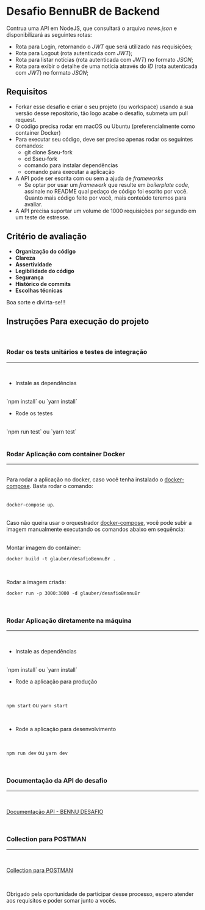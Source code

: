 # Desafio BennuBR de Backend

Contrua uma API em NodeJS, que consultará o arquivo _news.json_ e disponibilizará as seguintes rotas:

- Rota para Login, retornando o _JWT_ que será utilizado nas requisições;
- Rota para Logout (rota autenticada com _JWT_);
- Rota para listar notícias (rota autenticada com _JWT_) no formato _JSON_;
- Rota para exibir o detalhe de uma notícia através do _ID_ (rota autenticada com _JWT_) no formato _JSON_;

## Requisitos
-   Forkar esse desafio e criar o seu projeto (ou workspace) usando a sua versão desse repositório, tão logo acabe o desafio, submeta um pull request.
-   O código precisa rodar em macOS ou Ubuntu (preferencialmente como container Docker)
-   Para executar seu código, deve ser preciso apenas rodar os seguintes comandos:
    -   git clone \$seu-fork
    -   cd \$seu-fork
    -   comando para instalar dependências
    -   comando para executar a aplicação
-   A API pode ser escrita com ou sem a ajuda de _frameworks_
    -   Se optar por usar um _framework_ que resulte em _boilerplate code_, assinale no README qual pedaço de código foi escrito por você. Quanto mais código feito por você, mais conteúdo teremos para avaliar.
-   A API precisa suportar um volume de 1000 requisições por segundo em um teste de estresse.

## Critério de avaliação

-   **Organização do código**
-   **Clareza**
-   **Assertividade**
-   **Legibilidade do código**
-   **Segurança**
-   **Histórico de commits**
-   **Escolhas técnicas**

Boa sorte e divirta-se!!!

## Instruções Para execução do projeto

<br>

### Rodar os tests unitários e testes de integração
<hr>
<br>

* Instale as dependências
<br>
`npm install`  ou  `yarn install`

* Rode os testes
<br>
`npm run test`  ou  `yarn test`
<br>
<br>

### Rodar Aplicação com container Docker
<hr>
<br>
Para rodar a aplicação no docker, caso você tenha instalado o <a href="https://docs.docker.com/compose/">docker-compose</a>. Basta rodar o comando:
<br>
<br>

`docker-compose up`.

<br>
Caso não queira usar o orquestrador <a href="https://docs.docker.com/compose/">docker-compose</a>, você pode subir a imagem manualmente executando os comandos abaixo em sequência:

<br>
<br>

Montar imagem do container:

 `docker build -t glauber/desafioBennuBr .`

 <br>

Rodar a imagem criada: 

`docker run -p 3000:3000 -d glauber/desafioBennuBr`

<br>

### Rodar Aplicação diretamente na máquina
<hr>

<br>

* Instale as dependências
<br>
`npm install`  ou  `yarn install`

<br>

* Rode a aplicação para produção
<br>

`npm start`  ou  `yarn start`

<br>

* Rode a aplicação para desenvolvimento
<br>

`npm run dev`  ou  `yarn dev`

<br>

### Documentação da API do desafio
<hr>

<br>

<a href="https://documenter.getpostman.com/view/7815838/TVYKbwpc">Documentação API - BENNU DESAFIO</a>

<br>

### Collection para POSTMAN
<hr>

<br>

<a href="https://www.getpostman.com/collections/cf255307af96396963f7">Collection para POSTMAN</a>

<br>

Obrigado pela oportunidade de participar desse processo, espero atender aos requisitos e poder somar junto a vocês.

 


